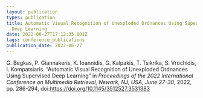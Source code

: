 ```yaml
---
layout: publication
types: publication
title: Automatic Visual Recognition of Unexploded Ordnances Using Supervised
  Deep Learning
date: 2022-06-27T17:12:35.001Z
tags: conference_publications
publication_date: 2022-06-27
---
```

<!--StartFragment-->

G. Begkas, P. Giannakeris, K. Ioannidis, G. Kalpakis, T. Tsikrika, S. Vrochidis, I. Kompatsiaris. “Automatic Visual Recognition of Unexploded Ordnances Using Supervised Deep Learning” in *Proceedings of the 2022 International Conference on Multimedia Retrieval, Newark, NJ, USA, June 27-30*, 2022, pp. 286-294, doi:<https://doi.org/10.1145/3512527.3531383>

<!--EndFragment-->